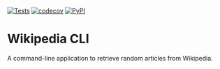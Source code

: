 [![Tests](https://github.com/SoheilSalmani/wikipedia-cli/actions/workflows/tests.yml/badge.svg)](https://github.com/SoheilSalmani/wikipedia-cli/actions/workflows/tests.yml)
[![codecov](https://codecov.io/gh/SoheilSalmani/wikipedia-cli/branch/master/graph/badge.svg?token=KG1NCKGY95)](https://codecov.io/gh/SoheilSalmani/wikipedia-cli)
[![PyPI](https://img.shields.io/pypi/v/wikipedia-cli-by-ss)](https://pypi.org/project/wikipedia-cli-by-ss/)

# Wikipedia CLI

A command-line application to retrieve random articles from Wikipedia.
